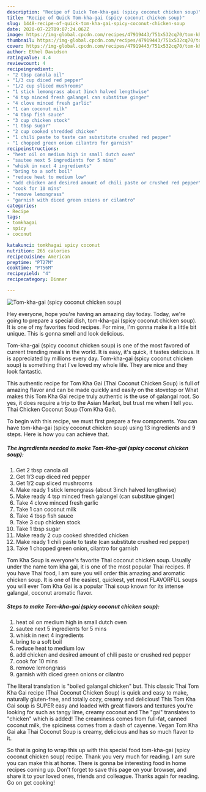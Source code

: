 ```yaml
---
description: "Recipe of Quick Tom-kha-gai (spicy coconut chicken soup)"
title: "Recipe of Quick Tom-kha-gai (spicy coconut chicken soup)"
slug: 1448-recipe-of-quick-tom-kha-gai-spicy-coconut-chicken-soup
date: 2020-07-22T09:07:24.062Z
image: https://img-global.cpcdn.com/recipes/47919443/751x532cq70/tom-kha-gai-spicy-coconut-chicken-soup-recipe-main-photo.jpg
thumbnail: https://img-global.cpcdn.com/recipes/47919443/751x532cq70/tom-kha-gai-spicy-coconut-chicken-soup-recipe-main-photo.jpg
cover: https://img-global.cpcdn.com/recipes/47919443/751x532cq70/tom-kha-gai-spicy-coconut-chicken-soup-recipe-main-photo.jpg
author: Ethel Davidson
ratingvalue: 4.4
reviewcount: 4
recipeingredient:
- "2 tbsp canola oil"
- "1/3 cup diced red pepper"
- "1/2 cup sliced mushrooms"
- "1 stick lemongrass about 3inch halved lengthwise"
- "4 tsp minced fresh galangel can substitue ginger"
- "4 clove minced fresh garlic"
- "1 can coconut milk"
- "4 tbsp fish sauce"
- "3 cup chicken stock"
- "1 tbsp sugar"
- "2 cup cooked shredded chicken"
- "1 chili paste to taste can substitute crushed red pepper"
- "1 chopped green onion cilantro for garnish"
recipeinstructions:
- "heat oil on medium high in small dutch oven"
- "sautee next 5 ingredients for 5 mins"
- "whisk in next 4 ingredients"
- "bring to a soft boil"
- "reduce heat to medium low"
- "add chicken and desired amount of chili paste or crushed red pepper"
- "cook for 10 mins"
- "remove lemongrass"
- "garnish with diced green onions or cilantro"
categories:
- Recipe
tags:
- tomkhagai
- spicy
- coconut

katakunci: tomkhagai spicy coconut 
nutrition: 265 calories
recipecuisine: American
preptime: "PT27M"
cooktime: "PT56M"
recipeyield: "4"
recipecategory: Dinner

---
```



![Tom-kha-gai (spicy coconut chicken soup)](https://img-global.cpcdn.com/recipes/47919443/751x532cq70/tom-kha-gai-spicy-coconut-chicken-soup-recipe-main-photo.jpg)

Hey everyone, hope you're having an amazing day today. Today, we're going to prepare a special dish, tom-kha-gai (spicy coconut chicken soup). It is one of my favorites food recipes. For mine, I'm gonna make it a little bit unique. This is gonna smell and look delicious.

Tom-kha-gai (spicy coconut chicken soup) is one of the most favored of current trending meals in the world. It is easy, it's quick, it tastes delicious. It is appreciated by millions every day. Tom-kha-gai (spicy coconut chicken soup) is something that I've loved my whole life. They are nice and they look fantastic.

This authentic recipe for Tom Kha Gai (Thai Coconut Chicken Soup) is full of amazing flavor and can be made quickly and easily on the stovetop or What makes this Tom Kha Gai recipe truly authentic is the use of galangal root. So yes, it does require a trip to the Asian Market, but trust me when I tell you. Thai Chicken Coconut Soup (Tom Kha Gai).


To begin with this recipe, we must first prepare a few components. You can have tom-kha-gai (spicy coconut chicken soup) using 13 ingredients and 9 steps. Here is how you can achieve that.

<!--inarticleads1-->

##### The ingredients needed to make Tom-kha-gai (spicy coconut chicken soup):

1. Get 2 tbsp canola oil
1. Get 1/3 cup diced red pepper
1. Get 1/2 cup sliced mushrooms
1. Make ready 1 stick lemongrass (about 3inch halved lengthwise)
1. Make ready 4 tsp minced fresh galangel (can substitue ginger)
1. Take 4 clove minced fresh garlic
1. Take 1 can coconut milk
1. Take 4 tbsp fish sauce
1. Take 3 cup chicken stock
1. Take 1 tbsp sugar
1. Make ready 2 cup cooked shredded chicken
1. Make ready 1 chili paste to taste (can substitute crushed red pepper)
1. Take 1 chopped green onion, cilantro for garnish


Tom Kha Soup is everyone&#39;s favorite Thai coconut chicken soup. Usually under the name tom kha gai, it is one of the most popular Thai recipes. If you have Thai food, I am sure you will order this amazing and aromatic chicken soup. It is one of the easiest, quickest, yet most FLAVORFUL soups you will ever Tom Kha Gai is a popular Thai soup known for its intense galangal, coconut aromatic flavor. 

<!--inarticleads2-->

##### Steps to make Tom-kha-gai (spicy coconut chicken soup):

1. heat oil on medium high in small dutch oven
1. sautee next 5 ingredients for 5 mins
1. whisk in next 4 ingredients
1. bring to a soft boil
1. reduce heat to medium low
1. add chicken and desired amount of chili paste or crushed red pepper
1. cook for 10 mins
1. remove lemongrass
1. garnish with diced green onions or cilantro


The literal translation is &#34;boiled galangal chicken&#34; but. This classic Thai Tom Kha Gai recipe (Thai Coconut Chicken Soup) is quick and easy to make, naturally gluten-free, and totally cozy, creamy and delicious! This Tom Kha Gai soup is SUPER easy and loaded with great flavors and textures you&#39;re looking for such as tangy lime, creamy coconut and The &#34;gai&#34; translates to &#34;chicken&#34; which is added! The creaminess comes from full-fat, canned coconut milk, the spiciness comes from a dash of cayenne. Vegan Tom Kha Gai aka Thai Coconut Soup is creamy, delicious and has so much flavor to it. 

So that is going to wrap this up with this special food tom-kha-gai (spicy coconut chicken soup) recipe. Thank you very much for reading. I am sure you can make this at home. There is gonna be interesting food in home recipes coming up. Don't forget to save this page on your browser, and share it to your loved ones, friends and colleague. Thanks again for reading. Go on get cooking!
